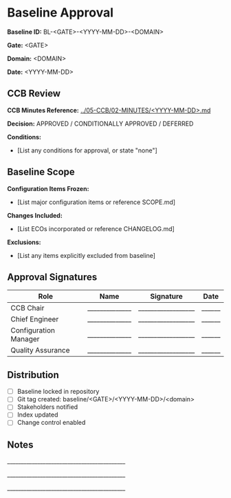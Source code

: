 # Baseline Approval

**Baseline ID:** BL-\<GATE\>-\<YYYY-MM-DD\>-\<DOMAIN\>

**Gate:** \<GATE\>

**Domain:** \<DOMAIN\>

**Date:** \<YYYY-MM-DD\>

## CCB Review

**CCB Minutes Reference:** [../05-CCB/02-MINUTES/\<YYYY-MM-DD\>.md](../05-CCB/02-MINUTES/<YYYY-MM-DD>.md)

**Decision:** APPROVED / CONDITIONALLY APPROVED / DEFERRED

**Conditions:** 
- [List any conditions for approval, or state "none"]

## Baseline Scope

**Configuration Items Frozen:**
- [List major configuration items or reference SCOPE.md]

**Changes Included:**
- [List ECOs incorporated or reference CHANGELOG.md]

**Exclusions:**
- [List any items explicitly excluded from baseline]

## Approval Signatures

| Role | Name | Signature | Date |
|------|------|-----------|------|
| CCB Chair | \_\_\_\_\_\_\_\_\_\_\_\_\_\_ | \_\_\_\_\_\_\_\_\_\_\_\_\_\_\_\_\_\_ | \_\_\_\_\_\_ |
| Chief Engineer | \_\_\_\_\_\_\_\_\_\_\_\_\_\_ | \_\_\_\_\_\_\_\_\_\_\_\_\_\_\_\_\_\_ | \_\_\_\_\_\_ |
| Configuration Manager | \_\_\_\_\_\_\_\_\_\_\_\_\_\_ | \_\_\_\_\_\_\_\_\_\_\_\_\_\_\_\_\_\_ | \_\_\_\_\_\_ |
| Quality Assurance | \_\_\_\_\_\_\_\_\_\_\_\_\_\_ | \_\_\_\_\_\_\_\_\_\_\_\_\_\_\_\_\_\_ | \_\_\_\_\_\_ |

## Distribution

- [ ] Baseline locked in repository
- [ ] Git tag created: baseline/\<GATE\>/\<YYYY-MM-DD\>/\<domain\>
- [ ] Stakeholders notified
- [ ] Index updated
- [ ] Change control enabled

## Notes

\_\_\_\_\_\_\_\_\_\_\_\_\_\_\_\_\_\_\_\_\_\_\_\_\_\_\_\_\_\_\_\_\_\_\_\_\_\_\_\_\_\_\_

\_\_\_\_\_\_\_\_\_\_\_\_\_\_\_\_\_\_\_\_\_\_\_\_\_\_\_\_\_\_\_\_\_\_\_\_\_\_\_\_\_\_\_

\_\_\_\_\_\_\_\_\_\_\_\_\_\_\_\_\_\_\_\_\_\_\_\_\_\_\_\_\_\_\_\_\_\_\_\_\_\_\_\_\_\_\_
